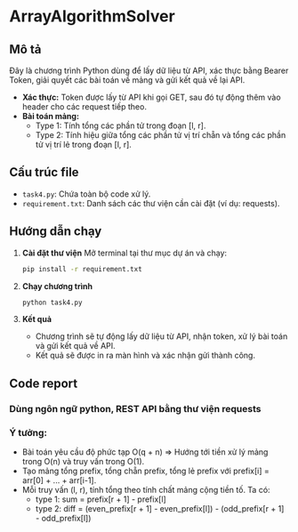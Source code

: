 # ArrayAlgorithmSolver

## Mô tả

Đây là chương trình Python dùng để lấy dữ liệu từ API, xác thực bằng Bearer Token, giải quyết các bài toán về mảng và gửi kết quả về lại API.

- **Xác thực:** Token được lấy từ API khi gọi GET, sau đó tự động thêm vào header cho các request tiếp theo.
- **Bài toán mảng:**
  - Type 1: Tính tổng các phần tử trong đoạn [l, r].
  - Type 2: Tính hiệu giữa tổng các phần tử vị trí chẵn và tổng các phần tử vị trí lẻ trong đoạn [l, r].

## Cấu trúc file

- `task4.py`: Chứa toàn bộ code xử lý.
- `requirement.txt`: Danh sách các thư viện cần cài đặt (ví dụ: requests).

## Hướng dẫn chạy

1. **Cài đặt thư viện**
   Mở terminal tại thư mục dự án và chạy:

   ```cmd
   pip install -r requirement.txt
   ```

2. **Chạy chương trình**

   ```cmd
   python task4.py
   ```

3. **Kết quả**
   - Chương trình sẽ tự động lấy dữ liệu từ API, nhận token, xử lý bài toán và gửi kết quả về API.
   - Kết quả sẽ được in ra màn hình và xác nhận gửi thành công.

## Code report

### Dùng ngôn ngữ python, REST API bằng thư viện requests

### Ý tưởng:
* Bài toán yêu cầu độ phức tạp O(q + n) => Hướng tới tiền xử lý mảng trong O(n) và truy vấn trong O(1).
* Tạo mảng tổng prefix, tổng chẵn prefix, tổng lẻ prefix với prefix[i] = arr[0] + ... + arr[i-1].
* Mỗi truy vấn (l, r), tính tổng theo tính chất mảng cộng tiền tố. Ta có:
  * type 1: sum = prefix[r + 1] - prefix[l]
  * type 2: diff = (even_prefix[r + 1] - even_prefix[l]) - (odd_prefix[r + 1] - odd_prefix[l]) 
